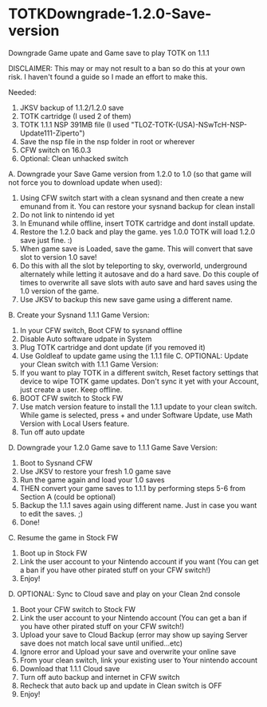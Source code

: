 # TOTKDowngrade-1.2.0-Save-version
Downgrade Game upate and Game save to play TOTK on 1.1.1

DISCLAIMER: This may or may not result to a ban so do this at your own risk. I haven't found a guide so I made an effort to make this. 

Needed:
1. JKSV backup of 1.1.2/1.2.0 save
2. TOTK cartridge (I used 2 of them)
3. TOTK 1.1.1 NSP 391MB file (I used "TLOZ-TOTK-(USA)-NSwTcH-NSP-Update111-Ziperto")
4. Save the nsp file in the nsp folder in root or wherever
5. CFW switch on 16.0.3
6. Optional: Clean unhacked switch

  A. Downgrade your Save Game version from 1.2.0 to 1.0 (so that game will not force you to download update when used):
1. Using CFW switch start with a clean sysnand and then create a new emunand from it. You can restore your sysnand backup for clean install
2. Do not link to nintendo id yet
3. In Emunand while offline, insert TOTK cartridge and dont install update.
4. Restore the 1.2.0 back and play the game. yes 1.0.0 TOTK will load 1.2.0 save just fine. :)
5. When game save is Loaded, save the game. This will convert that save slot to version 1.0 save!
6. Do this with all the slot by teleporting to sky, overworld, underground alternately while letting it autosave and do a hard save. Do this couple of times to overwrite all save slots with auto save and hard saves using the 1.0 version of the game.
7. Use JKSV to backup this new save game using a different name. 

  B. Create your Sysnand 1.1.1 Game Version:
1. In your CFW switch, Boot CFW to sysnand offline
2. Disable Auto software udpate in System
3. Plug TOTK cartridge and dont update (if you removed it)
4. Use Goldleaf to update game using the 1.1.1 file
C. OPTIONAL: Update your Clean switch with 1.1.1 Game Version:
1. If you want to play TOTK in a different switch, Reset factory settings that device to wipe TOTK game updates. Don't sync it yet with your Account, just create a user. Keep offline.
2. BOOT CFW switch to Stock FW
3. Use match version feature to install the 1.1.1 update to your clean switch. While game is selected, press + and under Software Update, use Math Version with Local Users feature.
4. Tun off auto update

  D. Downgrade your 1.2.0 Game save to 1.1.1 Game Save Version:
1. Boot to Sysnand CFW
2. Use JKSV to restore your fresh 1.0 game save
3. Run the game again and load your 1.0 saves
4. THEN convert your game saves to 1.1.1 by performing steps 5-6 from Section A (could be optional)
5. Backup the 1.1.1 saves again using different name. Just in case you want to edit the saves. ;)
6. Done!

  C. Resume the game in Stock FW
1. Boot up in Stock FW
2. Link the user account to your Nintendo account if you want (You can get a ban if you have other pirated stuff on your CFW switch!)
3. Enjoy!

D. OPTIONAL: Sync to Cloud save and play on your Clean 2nd console
1. Boot your CFW switch to Stock FW
2. Link the user account to your Nintendo account (You can get a ban if you have other pirated stuff on your CFW switch!)
3. Upload your save to Cloud Backup (error may show up saying Server save does not match local save until unified...etc)
4. Ignore error and Upload your save and overwrite your online save
5. From your clean switch, link your existing user to Your nintendo account
6. Download that 1.1.1 Cloud save
7. Turn off auto backup and internet in CFW switch
8. Recheck that auto back up and update in Clean switch is OFF
9. Enjoy!
